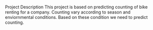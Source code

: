 Project Description
This project is based on predicting counting of bike renting for a company. Counting vary according to season and enviornmental conditions. Based on these condition we need to predict counting.


